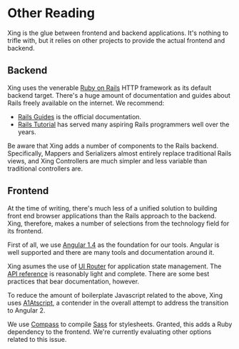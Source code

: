 # Other Reading

Xing is the glue between frontend and backend applications. It's nothing to trifle with, but it relies on other projects to provide the actual frontend and backend.

## Backend

Xing uses the venerable [Ruby on Rails](http://rubyonrails.org/) HTTP framework as its default backend target. There's a huge amount of documentation and guides about Rails freely available on the internet. We recommend:

* [Rails Guides](http://guides.rubyonrails.org/) is the official documentation.
* [Rails Tutorial](http://guides.rubyonrails.org/) has served many aspiring
  Rails programmers well over the years.

Be aware that Xing adds a number of components to the Rails backend.  Specifically, Mappers and Serializers almost entirely replace traditional Rails views, and Xing Controllers are much simpler and less variable than traditional controllers are.

## Frontend

At the time of writing, there's much less of a unified solution to building front end browser applications than the Rails approach to the backend. Xing, therefore, makes a number of selections from the technology field for its frontend.

First of all, we use [Angular 1.4](https://docs.angularjs.org/guide) as the foundation for our tools. Angular is well supported and there are many tools and documentation around it.

Xing asumes the use of [UI Router](https://github.com/angular-ui/ui-router/wiki) for application state management. The [API reference](http://angular-ui.github.io/ui-router/site/#/api/ui.router) is reasonably light and complete. There are some best practices that bear documentation, however.

To reduce the amount of boilerplate Javascript related to the above, Xing uses [A1Atscript](https://github.com/hannahhoward/a1atscript), a contender in the overall attempt to address the transition to Angular 2.

We use [Compass](http://compass-style.org/) to compile [Sass](http://sass-lang.com/documentation/file.SASS_REFERENCE.html) for stylesheets. Granted, this adds a Ruby dependency to the frontend. We're currently evaluating other options related to this issue.
